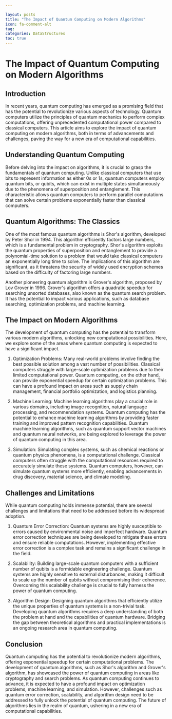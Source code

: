 ```yaml
---

layout: posts
title: "The Impact of Quantum Computing on Modern Algorithms"
icon: fa-comment-alt
tag:      
categories: DataStructures
toc: true
---
```




# The Impact of Quantum Computing on Modern Algorithms

## Introduction

In recent years, quantum computing has emerged as a promising field that has the potential to revolutionize various aspects of technology. Quantum computers utilize the principles of quantum mechanics to perform complex computations, offering unprecedented computational power compared to classical computers. This article aims to explore the impact of quantum computing on modern algorithms, both in terms of advancements and challenges, paving the way for a new era of computational capabilities.

## Understanding Quantum Computing

Before delving into the impact on algorithms, it is crucial to grasp the fundamentals of quantum computing. Unlike classical computers that use bits to represent information as either 0s or 1s, quantum computers employ quantum bits, or qubits, which can exist in multiple states simultaneously due to the phenomena of superposition and entanglement. This characteristic allows quantum computers to perform parallel computations that can solve certain problems exponentially faster than classical computers.

## Quantum Algorithms: The Classics

One of the most famous quantum algorithms is Shor's algorithm, developed by Peter Shor in 1994. This algorithm efficiently factors large numbers, which is a fundamental problem in cryptography. Shor's algorithm exploits the quantum properties of superposition and entanglement to provide a polynomial-time solution to a problem that would take classical computers an exponentially long time to solve. The implications of this algorithm are significant, as it threatens the security of widely used encryption schemes based on the difficulty of factoring large numbers.

Another pioneering quantum algorithm is Grover's algorithm, proposed by Lov Grover in 1996. Grover's algorithm offers a quadratic speedup for searching unsorted databases, also known as the quantum search problem. It has the potential to impact various applications, such as database searching, optimization problems, and machine learning.

## The Impact on Modern Algorithms

The development of quantum computing has the potential to transform various modern algorithms, unlocking new computational possibilities. Here, we explore some of the areas where quantum computing is expected to have a significant impact.

1. Optimization Problems: Many real-world problems involve finding the best possible solution among a vast number of possibilities. Classical computers struggle with large-scale optimization problems due to their limited computational power. Quantum computing, on the other hand, can provide exponential speedup for certain optimization problems. This can have a profound impact on areas such as supply chain management, financial portfolio optimization, and logistics planning.

2. Machine Learning: Machine learning algorithms play a crucial role in various domains, including image recognition, natural language processing, and recommendation systems. Quantum computing has the potential to enhance machine learning algorithms by providing faster training and improved pattern recognition capabilities. Quantum machine learning algorithms, such as quantum support vector machines and quantum neural networks, are being explored to leverage the power of quantum computing in this area.

3. Simulation: Simulating complex systems, such as chemical reactions or quantum physics phenomena, is a computational challenge. Classical computers often struggle with the computational resources required to accurately simulate these systems. Quantum computers, however, can simulate quantum systems more efficiently, enabling advancements in drug discovery, material science, and climate modeling.

## Challenges and Limitations

While quantum computing holds immense potential, there are several challenges and limitations that need to be addressed before its widespread adoption.

1. Quantum Error Correction: Quantum systems are highly susceptible to errors caused by environmental noise and imperfect hardware. Quantum error correction techniques are being developed to mitigate these errors and ensure reliable computations. However, implementing effective error correction is a complex task and remains a significant challenge in the field.

2. Scalability: Building large-scale quantum computers with a sufficient number of qubits is a formidable engineering challenge. Quantum systems are highly sensitive to external disturbances, making it difficult to scale up the number of qubits without compromising their coherence. Overcoming this scalability challenge is crucial to fully harness the power of quantum computing.

3. Algorithm Design: Designing quantum algorithms that efficiently utilize the unique properties of quantum systems is a non-trivial task. Developing quantum algorithms requires a deep understanding of both the problem at hand and the capabilities of quantum hardware. Bridging the gap between theoretical algorithms and practical implementations is an ongoing research area in quantum computing.

## Conclusion

Quantum computing has the potential to revolutionize modern algorithms, offering exponential speedup for certain computational problems. The development of quantum algorithms, such as Shor's algorithm and Grover's algorithm, has showcased the power of quantum computing in areas like cryptography and search problems. As quantum computing continues to advance, it is expected to have a profound impact on optimization problems, machine learning, and simulation. However, challenges such as quantum error correction, scalability, and algorithm design need to be addressed to fully unlock the potential of quantum computing. The future of algorithms lies in the realm of quantum, ushering in a new era of computational capabilities.